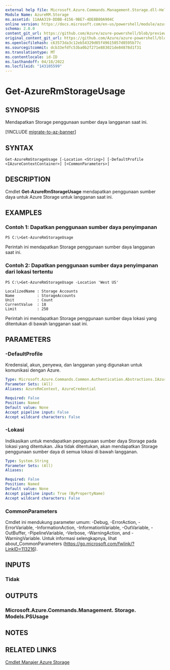 ```yaml
---
external help file: Microsoft.Azure.Commands.Management.Storage.dll-Help.xml
Module Name: AzureRM.Storage
ms.assetid: 11AAA319-DDBB-4156-9BE7-4DE8B80A904C
online version: https://docs.microsoft.com/en-us/powershell/module/azurerm.storage/get-azurermstorageusage
schema: 2.0.0
content_git_url: https://github.com/Azure/azure-powershell/blob/preview/src/ResourceManager/Storage/Commands.Management.Storage/help/Get-AzureRmStorageUsage.md
original_content_git_url: https://github.com/Azure/azure-powershell/blob/preview/src/ResourceManager/Storage/Commands.Management.Storage/help/Get-AzureRmStorageUsage.md
ms.openlocfilehash: c63573da3c12eb54329d05f49615057d0595b77c
ms.sourcegitcommit: dcb33efdfc53ba0b2f271e883021de84878d1f31
ms.translationtype: MT
ms.contentlocale: id-ID
ms.lasthandoff: 04/18/2022
ms.locfileid: "143105599"
---
```

# Get-AzureRmStorageUsage

## SYNOPSIS
Mendapatkan Storage penggunaan sumber daya langganan saat ini.

[!INCLUDE [migrate-to-az-banner](../../includes/migrate-to-az-banner.md)]

## SYNTAX

```
Get-AzureRmStorageUsage [-Location <String>] [-DefaultProfile <IAzureContextContainer>] [<CommonParameters>]
```

## DESCRIPTION
Cmdlet **Get-AzureRmStorageUsage** mendapatkan penggunaan sumber daya untuk Azure Storage untuk langganan saat ini.

## EXAMPLES

### Contoh 1: Dapatkan penggunaan sumber daya penyimpanan
```
PS C:\>Get-AzureRmStorageUsage
```

Perintah ini mendapatkan Storage penggunaan sumber daya langganan saat ini.
 

### Contoh 2: Dapatkan penggunaan sumber daya penyimpanan dari lokasi tertentu
```
PS C:\>Get-AzureRmStorageUsage -Location 'West US'

LocalizedName : Storage Accounts
Name          : StorageAccounts
Unit          : Count
CurrentValue  : 18
Limit         : 250
```

Perintah ini mendapatkan Storage penggunaan sumber daya lokasi yang ditentukan di bawah langganan saat ini.

## PARAMETERS

### -DefaultProfile
Kredensial, akun, penyewa, dan langganan yang digunakan untuk komunikasi dengan Azure.

```yaml
Type: Microsoft.Azure.Commands.Common.Authentication.Abstractions.IAzureContextContainer
Parameter Sets: (All)
Aliases: AzureRmContext, AzureCredential

Required: False
Position: Named
Default value: None
Accept pipeline input: False
Accept wildcard characters: False
```

### -Lokasi
Indikasikan untuk mendapatkan penggunaan sumber daya Storage pada lokasi yang ditentukan.
Jika tidak ditentukan, akan mendapatkan Storage penggunaan sumber daya di semua lokasi di bawah langganan.

```yaml
Type: System.String
Parameter Sets: (All)
Aliases:

Required: False
Position: Named
Default value: None
Accept pipeline input: True (ByPropertyName)
Accept wildcard characters: False
```

### CommonParameters
Cmdlet ini mendukung parameter umum: -Debug, -ErrorAction, -ErrorVariable, -InformationAction, -InformationVariable, -OutVariable, -OutBuffer, -PipelineVariable, -Verbose, -WarningAction, and -WarningVariable. Untuk informasi selengkapnya, lihat about_CommonParameters (https://go.microsoft.com/fwlink/?LinkID=113216).

## INPUTS

### Tidak

## OUTPUTS

### Microsoft.Azure.Commands.Management. Storage. Models.PSUsage

## NOTES

## RELATED LINKS

[Cmdlet Manajer Azure Storage](./AzureRM.Storage.md)


